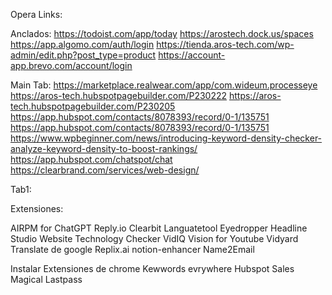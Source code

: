 Opera Links:

Anclados:
https://todoist.com/app/today
https://arostech.dock.us/spaces
https://app.algomo.com/auth/login
https://tienda.aros-tech.com/wp-admin/edit.php?post_type=product
https://account-app.brevo.com/account/login

Main Tab:
https://marketplace.realwear.com/app/com.wideum.processeye
https://aros-tech.hubspotpagebuilder.com/P230222
https://aros-tech.hubspotpagebuilder.com/P230205
https://app.hubspot.com/contacts/8078393/record/0-1/135751
https://app.hubspot.com/contacts/8078393/record/0-1/135751
https://www.wpbeginner.com/news/introducing-keyword-density-checker-analyze-keyword-density-to-boost-rankings/
https://app.hubspot.com/chatspot/chat
https://clearbrand.com/services/web-design/


Tab1:

Extensiones:

AIRPM for ChatGPT
Reply.io
Clearbit
Languatetool
Eyedropper
Headline Studio
Website Technology Checker
VidIQ Vision for Youtube
Vidyard
Translate de google
Replix.ai
notion-enhancer
Name2Email

Instalar Extensiones de chrome
Kewwords evrywhere
Hubspot Sales
Magical
Lastpass




